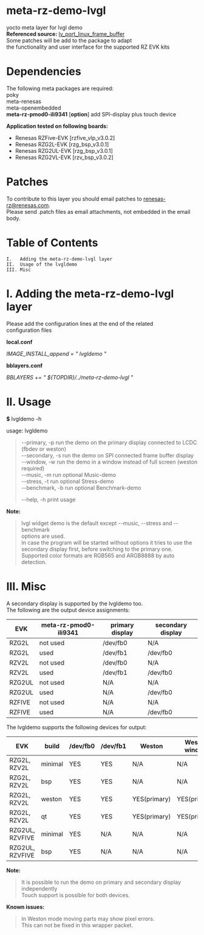 # meta-rz-demo-lvgl  
yocto meta layer for lvgl demo   
**Referenced source:** [lv_port_linux_frame_buffer](https://github.com/lvgl/lv_port_linux_frame_buffer)  
Some patches will be add to the package to adapt  
the functionality and user interface for the supported RZ EVK kits  
  
Dependencies  
============  
  
The following meta packages are required:  
poky  
meta-renesas  
meta-openembedded  
**meta-rz-pmod0-ili9341** [**option**] add SPI-display plus touch device  
  
**Application tested on following boards:**  
  
   *    Renesas RZFive-EVK [rzfive_vlp_v3.0.2]  
   *    Renesas RZG2L-EVK [rzg_bsp_v3.0.1]  
   *    Renesas RZG2UL-EVK [rzg_bsp_v3.0.1]  
   *    Renesas RZG2VL-EVK [rzv_bsp_v3.0.2]  
  
  
Patches  
=======  
 
To contribute to this layer you should email patches to renesas-rz@renesas.com.  
Please send .patch files as email attachments, not embedded in the email body. 
  
Table of Contents  
=================  
  
    I.   Adding the meta-rz-demo-lvgl layer  
    II.  Usage of the lvgldemo  
    III. Misc  
  
I. Adding the meta-rz-demo-lvgl layer  
=====================================  
  
Please add the configuration lines at the end of the related  
configuration files    
  
**local.conf**  
  
*IMAGE_INSTALL_append = " lvgldemo "*  
  
**bblayers.conf**  
  
*BBLAYERS += " ${TOPDIR}/../meta-rz-demo-lvgl "*  
  
  
II. Usage  
=========  
  
**$** lvgldemo -h  
  
usage: lvgldemo  
>   --primary,     -p  run the demo on the primary display connected to LCDC (fbdev or weston)  
>   --secondary,   -s  run the demo on SPI connected frame buffer display  
>   --window,      -w  run the demo in a window instead of full screen (weston required)  
>   --music,       -m  run optional Music-demo  
>   --stress,      -t  run optional Stress-demo  
>   --benchmark,   -b  run optional Benchmark-demo  
>  
>   --help,        -h  print usage  
  
**Note:** 
> lvgl widget demo is the default except --music, --stress and --benchmark  
> options are used.  
> In case the program will be started without options it tries to use the  
> secondary display first, before switching to the primary one.  
> Supported color formats are RGB565 and ARGB8888 by auto detection.
  
  
III. Misc  
=========  
  

A secondary display is supported by the lvgldemo too.  
The following are the output device assignments:  
  
| EVK    | meta-rz-pmod0-ili9341| primary display| secondary display|
|--------|----------------------|----------------|------------------|
| RZG2L  | not used             | /dev/fb0       | N/A              |
| RZG2L  | used                 | /dev/fb1       | /dev/fb0         |
| RZV2L  | not used             | /dev/fb0       | N/A              |
| RZV2L  | used                 | /dev/fb1       | /dev/fb0         |
| RZG2UL | not used             | N/A            | N/A              |
| RZG2UL | used                 | N/A            | /dev/fb0         |
| RZFIVE | not used             | N/A            | N/A              |
| RZFIVE | used                 | N/A            | /dev/fb0         |
  
The lvgldemo supports the following devices for output:  
  
| EVK            | build  | /dev/fb0 | /dev/fb1 | Weston      | Weston window|
|----------------|--------|----------|----------|-------------|--------------|
| RZG2L, RZV2L   | minimal| YES      | YES      | N/A         | N/A          |
| RZG2L, RZV2L   | bsp    | YES      | YES      | N/A         | N/A          |
| RZG2L, RZV2L   | weston | YES      | YES      | YES(primary)| YES(primary) |
| RZG2L, RZV2L   | qt     | YES      | YES      | YES(primary)| YES(primary) |
| RZG2UL, RZVFIVE| minimal| YES      | N/A      | N/A         | N/A          |
| RZG2UL, RZVFIVE| bsp    | YES      | N/A      | N/A         | N/A          |
  
**Note:**  
>It is possible to run the demo on primary and secondary display independently  
>Touch support is possible for both devices.  

**Known issues:**  
>In Weston mode moving parts may show pixel errors.  
>This can not be fixed in this wrapper packet.  
